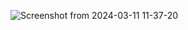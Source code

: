 ![Screenshot from 2024-03-11 11-37-20](https://github.com/amar-1318/Multithreaded-Download-Manager/assets/104264759/054c2b23-09dd-492f-91c6-ed69af974da0)
